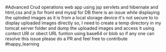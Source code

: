 #Advanced Crud operations web app using jsp servlets and hibernate and html,css and js for front end mysql for DB
there is an issue while displaying the uploded images as it is from a local storage device it's not secure to to display uploaded images directly so,
I need to create a temp directory in my tomcat server folder and dump the uploaded images and access it using contect  URl or obect URL funtion  using base64 or blob 
so if any one can resolve this issue please do a PR and feel free to contribute
#happy_learning
